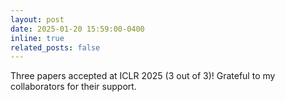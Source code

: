 ```yaml
---
layout: post
date: 2025-01-20 15:59:00-0400
inline: true
related_posts: false
---
```


Three papers accepted at ICLR 2025 (3 out of 3)! Grateful to my collaborators for their support.